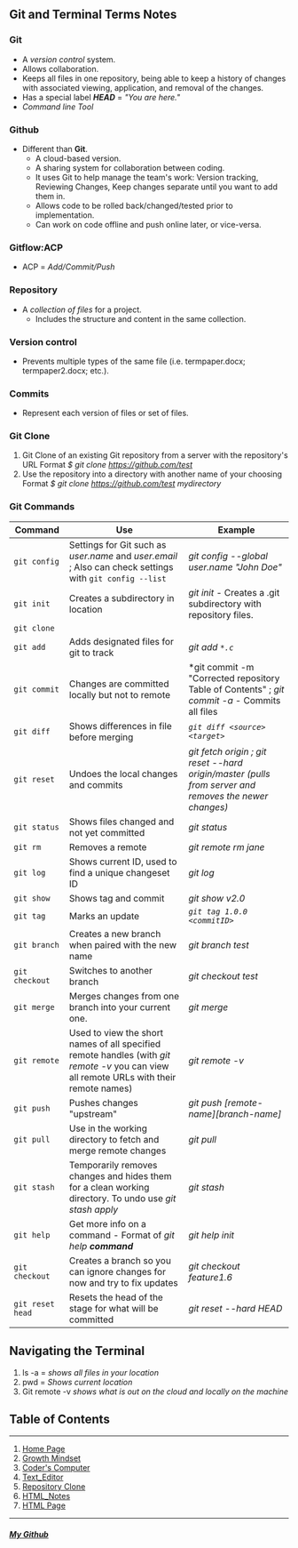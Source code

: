 ## Git and Terminal Terms Notes

### Git
 - A *version control* system.
- Allows collaboration.
- Keeps all files in one repository, being able to keep a history of changes with associated viewing, application, and removal of the changes.
- Has a special label ***HEAD*** = *"You are here."*
- *Command line Tool*

### Github
- Different than **Git**.
  - A cloud-based version.
  - A sharing system for collaboration between coding.
  - It uses Git to help manage the team's work: Version tracking, Reviewing Changes, Keep changes separate until you want to add them in.
  - Allows code to be rolled back/changed/tested prior to implementation.
  - Can work on code offline and push online later, or vice-versa.

### Gitflow:ACP
- ACP = *Add/Commit/Push*

### Repository
- A *collection of files* for a project.
  - Includes the structure and content in the same collection.


### Version control
- Prevents multiple types of the same file (i.e. termpaper.docx; termpaper2.docx; etc.).

### Commits
- Represent each version of files or set of files.

### Git Clone
1. Git Clone of an existing Git repository from a server with the repository's URL Format *$ git clone https://github.com/test*
1. Use the repository into a directory with another name of your choosing Format *$ git clone https://github.com/test mydirectory*

### Git Commands

| Command      | Use | Example |
|--------------|-----|---------|
| `git config` | Settings for Git such as *user.name* and *user.email* ; Also can check settings with `git config --list` | *git config --global user.name "John Doe"* |
| `git init` | Creates a subdirectory in location   | *git init* - Creates a .git subdirectory with repository files. |
| `git clone` | |  |
| `git add` | Adds designated files for git to track  | *git add ``*.c``* |
| `git commit` | Changes are committed locally but not to remote  | *git commit -m "Corrected repository Table of Contents" ; *git commit -a* - Commits all files |
| `git diff` | Shows differences in file before merging | *`` git diff <source> <target> ``* |
| `git reset` | Undoes the local changes and commits  | *git fetch origin ; git reset --hard origin/master  (pulls from server and removes the newer changes)* |
| `git status` | Shows files changed and not yet committed | *git status*  |
| `git rm` | Removes a remote | *git remote rm jane*  |
| `git log` | Shows current ID, used to find a unique changeset ID  | *git log* |
| `git show` | Shows tag and commit  | *git show v2.0* |
| `git tag` | Marks an update   | *``git tag 1.0.0 <commitID> ``* |
| `git branch` | Creates a new branch when paired with the new name | *git branch test* |
| `git checkout` | Switches to another branch  | *git checkout test*  |
| `git merge` | Merges changes from one branch into your current one. | *git merge* |
| `git remote` | Used to view the short names of all specified remote handles (with *git remote -v* you can view all remote URLs with their remote names) | *git remote -v* |
| `git push` | Pushes changes "upstream" | *git push [remote-name][branch-name]* |
| `git pull` | Use in the working directory to fetch and merge remote changes | *git pull* |
| `git stash` | Temporarily removes changes and hides them for a clean working directory. To undo use *git stash apply*  | *git stash* |
| `git help` | Get more info on a command - Format of *git help* ***command*** | *git help init* |
| `git checkout` | Creates a branch so you can ignore changes for now and try to fix updates | *git checkout feature1.6* |
| `git reset head` | Resets the head of the stage for what will be committed | *git reset --hard HEAD* |


## Navigating the Terminal

1. ls -a = *shows all files in your location*
1. pwd = *Shows current location*
1. Git remote -v *shows what is out on the cloud and locally on the machine*


## Table of Contents

***

1. [Home Page](/README.md)
1. [Growth Mindset](/Learning-Journal.md)
1. [Coder's Computer](/CODERS_COMPUTER.md)
1. [Text_Editor](/Text_Editors.md)
1. [Repository Clone](/GitClone.md)
1. [HTML_Notes](/HTML_Notes.md)
1. [HTML Page](/HTML_PAGE.html)

***

##### [My Github](https://github.com/Ocsilius)
